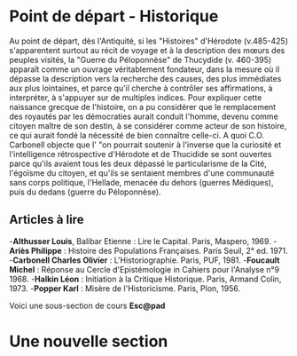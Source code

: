 # Point de départ - Historique
Au point de départ, dès l'Antiquité, si les "Histoires" d'Hérodote (v.485-425) s'apparentent surtout au récit de voyage et à la description des mœurs des peuples visités, la "Guerre du Péloponnèse" de Thucydide (v. 460-395) apparaît comme un ouvrage véritablement fondateur, dans la mesure où il dépasse la description vers la recherche des causes, des plus immédiates aux plus lointaines, et parce qu'il cherche à contrôler ses affirmations, à interpréter, à s'appuyer sur de multiples indices. Pour expliquer cette naissance grecque de l'histoire, on a pu considérer que le remplacement des royautés par les démocraties aurait conduit l'homme, devenu comme citoyen maître de son destin, à se considérer comme acteur de son histoire, ce qui aurait fondé la nécessité de bien connaître celle-ci. A quoi C.O. Carbonell objecte que l' "on pourrait soutenir à l'inverse que la curiosité et l'intelligence rétrospective d'Hérodote et de Thucidide se sont ouvertes parce qu'ils avaient tous les deux dépassé le particularisme de la Cité, l'égoïsme du citoyen, et qu'ils se sentaient membres d'une communauté sans corps politique, l'Hellade, menacée du dehors (guerres Médiques), puis du dedans (guerre du Péloponnèse).

## Articles à lire 

-**Althusser Louis**, Balibar Etienne : Lire le Capital. Paris, Maspero, 1969.
-**Ariès Philippe** : Histoire des Populations Françaises. Paris Seuil, 2° ed. 1971.
-**Carbonell Charles Olivier** : L'Historiographie. Paris, PUF, 1981.
-**Foucault Michel** : Réponse au Cercle d'Epistémologie in Cahiers pour l'Analyse n°9 1968.
-**Halkin Léon** : Initiation à la Critique Historique. Paris, Armand Colin, 1973.
-**Popper Karl** : Misère de l'Historicisme. Paris, Plon, 1956.


Voici une sous-section de cours **Esc@pad**


# Une nouvelle section

